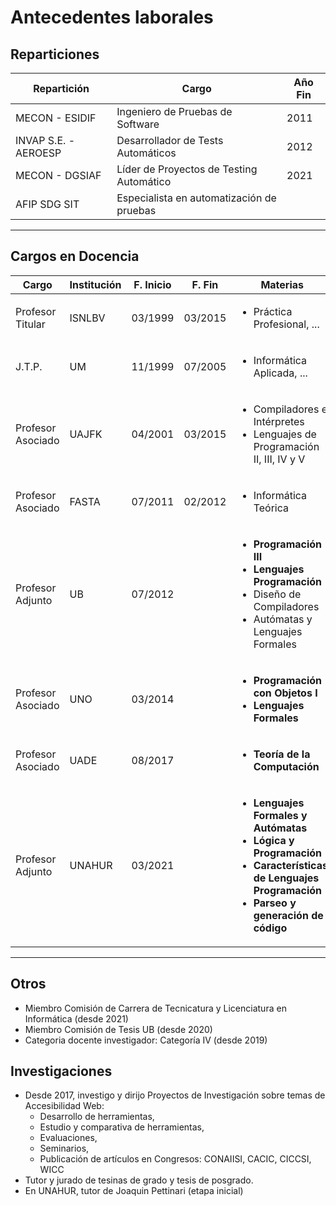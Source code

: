 # Antecedentes laborales

## Reparticiones

| **Repartición** | **Cargo** | **Año Fin** |
| -- | -- | -- |
| MECON - ESIDIF | Ingeniero de Pruebas de Software | 2011 |
| INVAP S.E. - AEROESP| Desarrollador de Tests Automáticos | 2012 |
| MECON - DGSIAF | Líder de Proyectos de Testing Automático | 2021 |
| AFIP SDG SIT | Especialista en automatización de pruebas | |

---

## Cargos en Docencia

| **Cargo** | **Institución** | **F. Inicio** | **F. Fin** | **Materias** |
| -- | -- | -- | -- | -- |
| Profesor Titular| ISNLBV | 03/1999 | 03/2015 | <ul><li>Práctica Profesional, ...</li></ul> |
| J.T.P. | UM | 11/1999 | 07/2005 | <ul><li>Informática Aplicada, ...</li></ul> |
| Profesor Asociado | UAJFK | 04/2001 | 03/2015 | <ul><li>Compiladores e Intérpretes</li><li>Lenguajes de Programación II, III, IV y V</li></ul> |
| Profesor Asociado | FASTA | 07/2011 | 02/2012 | <ul><li>Informática Teórica</li></ul> |
| Profesor Adjunto | UB | 07/2012 | | <ul><li>**Programación III**</li><li>**Lenguajes Programación**</li><li>Diseño de Compiladores</li><li>Autómatas y Lenguajes Formales</li></ul> |
| Profesor Asociado | UNO | 03/2014 | | <ul><li>**Programación con Objetos I**</li><li>**Lenguajes Formales**</li></ul> |
| Profesor Asociado | UADE | 08/2017 | | <ul><li>**Teoría de la Computación**</li></ul> |
| Profesor Adjunto | UNAHUR | 03/2021 | | <ul><li>**Lenguajes Formales y Autómatas**</li><li>**Lógica y Programación**</li><li>**Características de Lenguajes Programación**</li><li>**Parseo y generación de código**</li></ul> |

---

## Otros

* Miembro Comisión de Carrera de Tecnicatura y Licenciatura en Informática (desde 2021)
* Miembro Comisión de Tesis UB (desde 2020)
* Categoria docente investigador: Categoría IV (desde 2019)

## Investigaciones

* Desde 2017, investigo y dirijo Proyectos de Investigación sobre temas de Accesibilidad Web:
  * Desarrollo de herramientas,
  * Estudio y comparativa de herramientas,
  * Evaluaciones,
  * Seminarios,
  * Publicación de artículos en Congresos: CONAIISI, CACIC, CICCSI, WICC
* Tutor y jurado de tesinas de grado y tesis de posgrado.
* En UNAHUR, tutor de Joaquin Pettinari (etapa inicial)
